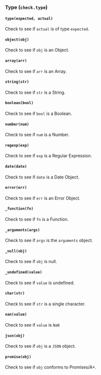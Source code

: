 ### Type (`check.type`)
#### `type(expected, actual)`
Check to see if `actual` is of type `expected`.

#### `object(obj)`
Check to see if `obj` is an Object.

#### `array(arr)`
Check to see if `arr` is an Array.

#### `string(str)`
Check to see if `str` is a String.

#### `boolean(bool)`
Check to see if `bool` is a Boolean.

#### `number(num)`
Check to see if `num` is a Number.

#### `regexp(exp)`
Check to see if `exp` is a Regular Expression.

#### `date(date)`
Check to see if `date` is a Date Object.

#### `error(err)`
Check to see if `err` is an Error Object.

#### `_function(fn)`
Check to see if `fn` is a Function.

#### `_arguments(args)`
Check to see if `args` is the `arguments` object.

#### `_null(obj)`
Check to see if `obj` is null.

#### `_undefined(value)`
Check to see if `value` is undefined.

#### `char(str)`
Check to see if `str` is a single character.

#### `nan(value)`
Check to see if `value` is `NaN`

#### `json(obj)`
Check to see if `obj` is a `JSON` object.

#### `promise(obj)`
Check to see if `obj` conforms to Promises/A+.